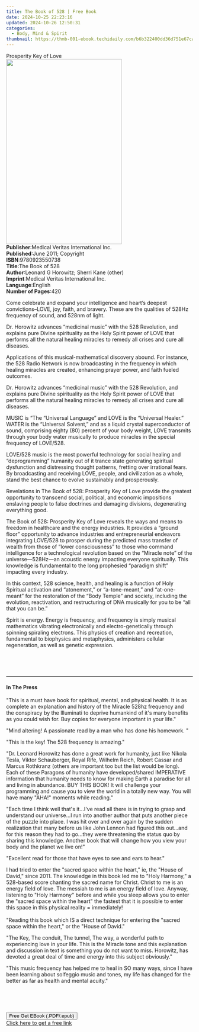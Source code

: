 ```yaml
---
title: The Book of 528 | Free Book
date: 2024-10-25 22:23:16
updated: 2024-10-26 12:50:31
categories:
  - Body, Mind & Spirit
thumbnail: https://thmb-001-ebook.techidaily.com/b6b322400dd36d751e67caf3b314d680a8246cd9d988c0b35302eef53f3b8d86.jpg
---
```

<main id="book-container">
  <div class="flex flex-col">
    <div class="book-brief flex-1 py-6 px-4 sm:p-6 md:py-10 md:px-8">
      <!-- brief-->
      <div class="book-brief-main">Prosperity Key of Love</div>
    </div>
    <div
      class="book-meta-info flex-1 grid gap-4 col-start-1 col-end-3 row-start-1 sm:mb-6 sm:grid-cols-4 lg:gap-6 lg:col-start-2 lg:row-end-6 lg:row-span-6 lg:mb-0"
    >
      <div
        class="book-meta-info-left place-content-center mt-4 p-4 text-sm leading-6 col-start-2 col-span-2 dark:text-slate-400"
      >
        <img
          class="w-full h-500 object-cover rounded-lg sm:h-255 sm:col-span-2 lg:col-span-full"
          src="https://img-001-ebook.techidaily.com/988f4e6d4bd041229f8969e7cdd730187bd73d162f33875efd4d848202514ccd.jpg"
          alt=""
          width="312"
          height="500"
        />
      </div>
      <div
        class="book-meta-info-right mt-2 col-start-1 row-start-2 col-span-3 self-center"
      >
        <!-- meta data  -->
        <div class="flex flex-col px-4 md:px-8">
          <div class="flex-1">
            <strong>Publisher</strong>:<span class="px-2"
              >Medical Veritas International Inc.</span
            >
          </div>
          <div class="flex-1">
            <strong>Published</strong>:<span class="px-2"
              >June 2011; Copyright</span
            >
          </div>
          <div class="flex-1">
            <strong>ISBN</strong>:<span class="px-2">9780923550738</span>
          </div>
          <div class="flex-1">
            <strong>Title</strong>:<span class="px-2">The Book of 528</span>
          </div>
          <div class="flex-1">
            <strong>Author</strong>:<span class="px-2"
              >Leonard G Horowitz; Sherri Kane (other)</span
            >
          </div>
          <div class="flex-1">
            <strong>Imprint</strong>:<span class="px-2"
              >Medical Veritas International Inc.</span
            >
          </div>
          <div class="flex-1">
            <strong>Language</strong>:<span class="px-2">English</span>
          </div>
          <div class="flex-1">
            <strong>Number of Pages</strong>:<span class="px-2">420</span>
          </div>
        </div>
      </div>
    </div>
    <div class="book-description flex-1 py-6 px-4 sm:p-6 md:py-10 md:px-8">
      <div class="book-description-main">
        <div accordion-content="" id="description">
          <p>
            Come celebrate and expand your intelligence and heart’s deepest
            convictions–LOVE, joy, faith, and bravery. These are the qualities
            of 528Hz frequency of sound, and 528nm of light.
          </p>
          <p>
            Dr. Horowitz advances “medicinal music” with the 528 Revolution, and
            explains pure Divine spirituality as the Holy Spirit power of LOVE
            that performs all the natural healing miracles to remedy all crises
            and cure all diseases.
          </p>
          <p>
            Applications of this musical-mathematical discovery abound. For
            instance, the 528 Radio Network is now broadcasting in the frequency
            in which healing miracles are created, enhancing prayer power, and
            faith fueled outcomes.
          </p>
          <p>
            Dr. Horowitz advances “medicinal music” with the 528 Revolution, and
            explains pure Divine spirituality as the Holy Spirit power of LOVE
            that performs all the natural healing miracles to remedy all crises
            and cure all diseases.
          </p>
          <p>
            MUSIC is “The “Universal Language” and LOVE is the “Universal
            Healer.” WATER is the “Universal Solvent,” and as a liquid crystal
            superconductor of sound, comprising eighty (80) percent of your body
            weight, LOVE transmits through your body water musically to produce
            miracles in the special frequency of LOVE/528.
          </p>
          <p>
            LOVE/528 music is the most powerful technology for social healing
            and “deprogramming” humanity out of it trance state generating
            spiritual dysfunction and distressing thought patterns, fretting
            over irrational fears. By broadcasting and receiving LOVE, people,
            and civilization as a whole, stand the best chance to evolve
            sustainably and prosperously.
          </p>
          <p>
            Revelations in The Book of 528: Prosperity Key of Love provide the
            greatest opportunity to transcend social, political, and economic
            impositions enslaving people to false doctrines and damaging
            divisions, degenerating everything good.
          </p>
          <p>
            The Book of 528: Prosperity Key of Love reveals the ways and means
            to freedom in healthcare and the energy industries. It provides a
            “ground floor” opportunity to advance industries and entrepreneurial
            endeavors integrating LOVE/528 to prosper during the predicted mass
            transfer of wealth from those of “lower consciousness” to those who
            command intelligence for a technological revolution based on the
            “Miracle note” of the universe—528Hz—an acoustic energy impacting
            everyone spiritually. This knowledge is fundamental to the long
            prophesied “paradigm shift” impacting every industry.
          </p>
          <p>
            In this context, 528 science, health, and healing is a function of
            Holy Spiritual activation and “atonement,” or “a-tone-meant,” and
            “at-one-meant” for the restoration of the “Body Temple” and society,
            including the evolution, reactivation, and restructuring of DNA
            musically for you to be “all that you can be.”
          </p>
          <p>
            Spirit is energy. Energy is frequency, and frequency is simply
            musical mathematics vibrating electronically and electro-genetically
            through spinning spiraling electrons. This physics of creation and
            recreation, fundamental to biophysics and metaphysics, administers
            cellular regeneration, as well as genetic expression.
          </p>
          <p>&nbsp;</p>
          <p>&nbsp;</p>
        </div>
        <div class="accordion-fader"></div>
      </div>
    </div>
    <div class="book-excerpts flex-1 py-6 px-4 sm:p-6 md:py-10 md:px-8">
      <!-- excerpts-->
      <div class="book-excerpts-main">
        <hr />
        <h4 class="placeholder placeholder-heading">
          <span>In The Press</span>
        </h4>
        <p></p>
        <p>
          "This is a must have book for spiritual, mental, and physical health.
          It is as complete an explanation and history of the Miracle 528hz
          frequency and the conspiracy by the Illuminati to deprive humankind of
          it's many benefits as you could wish for. Buy copies for everyone
          important in your life."
        </p>
        <p>
          "Mind altering! A passionate read by a man who has done his homework.
          "
        </p>
        <p>"This is the key! The 528 frequency is amazing."</p>
        <p>
          "Dr. Leonard Horowitz has done a great work for humanity, just like
          Nikola Tesla, Viktor Schauberger, Royal Rife, Wilhelm Reich, Robert
          Cassar and Marcus Rothkranz (others are important too but the list
          would be long). Each of these Paragons of humanity have
          developed/shared IMPERATIVE information that humanity needs to know
          for making Earth a paradise for all and living in abundance. BUY THIS
          BOOK! It will challenge your programming and cause you to view the
          world in a totally new way. You will have many "AHA!" moments while
          reading."
        </p>
        <p>
          "Each time I think well that's it...I've read all there is in trying
          to grasp and understand our universe...I run into another author that
          puts another piece of the puzzle into place. I was hit over and over
          again by the sudden realization that many before us like John Lennon
          had figured this out...and for this reason they had to go...they were
          threatening the status quo by sharing this knowledge. Another book
          that will change how you view your body and the planet we live on!"
        </p>
        <p>
          "Excellent read for those that have eyes to see and ears to hear."
        </p>
        <p>
          I had tried to enter the "sacred space within the heart," ie, the
          "House of David," since 2011. The knowledge in this book led me to
          "Holy Harmony," a 528-based score chanting the sacred name for Christ.
          Christ to me is an energy field of love. The messiah to me is an
          energy field of love. Anyway, listening to "Holy Harmony" before and
          while you sleep allows you to enter the "sacred space within the
          heart" the fastest that it is possible to enter this space in this
          physical reality = immediately!<br /><br />"Reading this book which IS
          a direct technique for entering the "sacred space within the heart,"
          or the "House of David."
        </p>
        <p>
          "The Key, The conduit, The tunnel, The way, a wonderful path to
          experiencing love in your life. This is the Miracle tone and this
          explanation and discussion in text is something you do not want to
          miss. Horowitz, has devoted a great deal of time and energy into this
          subject obviously."
        </p>
        <p>
          "This music frequency has helped me to heal in SO many ways, since I
          have been learning about solfeggio music and tones, my life has
          changed for the better as far as health and mental acuity."
        </p>
        <p>&nbsp;</p>
        <p>&nbsp;</p>
        <p></p>
      </div>
    </div>
    <div
      class="book-about-author flex-1 py-6 px-4 sm:p-6 md:py-10 md:px-8"
    ></div>
    <div class="book-free-get flex-1 py-6 px-4 sm:p-6 md:py-10 md:px-8">
      <button
        id="btn-free-get"
        class="bg-blue-500 hover:bg-blue-700 text-white font-bold py-2 px-4 rounded"
      >
        Free Get EBook (.PDF/.epub)
      </button>
      <div id="countdown-display" class="px-2 text-lg mt-2"></div>
      <a
        id="free-link"
        class="hidden bg-blue-500 hover:bg-blue-700 text-white font-bold py-2 px-4 rounded"
        href="https://www.ebooks.com/en-us/book/209879123/the-book-of-528/leonard-g-horowitz/"
        target="_blank"
        >Click here to get a free link</a
      >
    </div>
    <script>
      let countdownTime = 0;
      let countdownInterval = null;
      document
        .getElementById('btn-free-get')
        .addEventListener('click', startCountdown);
      function startCountdown() {
        countdownTime = new Date().getTime() + 60000 * 3;
        countdownInterval = setInterval(updateCountdown, 1000);
        document.getElementById('btn-free-get').disabled = true;
        document
          .getElementById('btn-free-get')
          .classList.add('bg-gray-500', 'cursor-not-allowed');
      }
      function updateCountdown() {
        let currentTime = new Date().getTime();
        let timeLeft = countdownTime - currentTime;
        let secondsLeft = Math.floor(timeLeft / 1000);
        document.getElementById('countdown-display').innerHTML =
          `Remaining time: ${secondsLeft} seconds.`;
        if (secondsLeft <= 0) {
          clearInterval(countdownInterval);
          document.getElementById('btn-free-get').classList.add('hidden');
          document.getElementById('free-link').classList.remove('hidden');
          document.getElementById('countdown-display').innerHTML = '';
        }
      }
    </script>
  </div>
</main>
